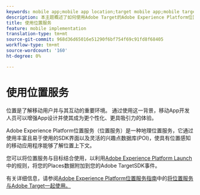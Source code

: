 ```yaml
---
keywords: mobile app;mobile app location;target mobile app;mobile target locations;location service;adobe experience cloud location service;pois;points of interest;sdk;location
description: 本主题概述了如何使用Adobe Target的Adobe Experience Platform位置服务。
title: 使用位置服务
feature: mobile implementation
translation-type: tm+mt
source-git-commit: 968d36d65016e51290f6bf754f69c91fd8f68405
workflow-type: tm+mt
source-wordcount: '160'
ht-degree: 0%

---
```



# 使用位置服务

位置是了解移动用户并与其互动的重要环境。 通过使用这一背景，移动App开发人员可以增强App设计并使其成为更个性化、更具吸引力的体验。

Adobe Experience Platform位置服务（位置服务）是一种地理位置服务，它通过使用丰富且易于使用的SDK界面以及灵活的兴趣点数据库(POI)，使具有位置感知的移动应用程序能够了解位置上下文。

您可以将位置服务与目标结合使用，以利用[Adobe Experience Platform Launch](https://experienceleague.adobe.com/docs/launch/using/overview.html)中的规则，将您的Places数据附加到您的Adobe TargetSDK事件。

有关详细信息，请参阅[Adobe Experience Platform位置服务指南](https://experienceleague.adobe.com/docs/places/using/home.html)中的[将位置服务与Adobe Target一起使用。](https://experienceleague.adobe.com/docs/places/using/use-places-with-other-solutions/places-target/places-target.html)
